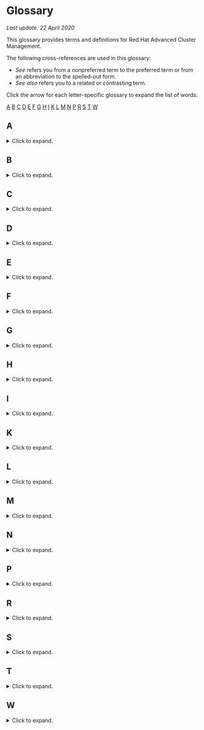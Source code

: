
# Glossary
*Last update: 22 April 2020*



This glossary provides terms and definitions for Red Hat Advanced Cluster Management.

The following cross-references are used in this glossary:

- *See* refers you from a nonpreferred term to the preferred term or from an abbreviation to the spelled-out form.
- *See also* refers you to a related or contrasting term.

<!--If you do not want letter links at the top of your 
glossary, delete the
text between these comment tags.-->
Click the arrow for each letter-specific glossary to expand the list of words:

[A](#a)
[B](#b)
[C](#c)
[D](#d)
[E](#e)
[F](#f)
[G](#g)
[H](#h)
[I](#i)
[K](#k)
[L](#l)
[M](#m)
[N](#n)
[P](#p)
[R](#r)
[S](#s)
[T](#t)
[W](#w)

<!--end letter link tags-->

## A
<details><summary>Click to expand.</summary>
<p>

### API key

A unique code that is passed to an API to identify the calling application or user. An API key is used to track and control how the API is being used, for example, to prevent malicious use or abuse of the API.

### application

One or more computer programs or software components that provide a function in direct support of a specific business process or processes.

### audit log

A log file containing a record of system events and responses.

### availability zone

An operator-assigned, functionally independent segment of network infrastructure.

</p>
</details>

## B
<details><summary>Click to expand.</summary>
<p>

### boot node

A node that is used for running installation, configuration, node scaling, and cluster updates.

### buildpack

A collection of scripts that provide framework and runtime support for apps.

</p>
</details>

## C
<details><summary>Click to expand.</summary>
<p>

### catalog

A centralized location that can be used to browse for and install packages in a cluster.

### channel

A custom resource definition that points to repositories where Kubernetes resources are stored, such as a namespace, object store, or Helm repository. Channels use deployable resources to represent stored Kubernetes resources and Helm charts.

### cluster

A set of resources, worker nodes, networks, and storage devices that keep apps highly available and ready to deploy in containers.

### console

The graphical user interface for Red Hat Advanced Cluster Management.

### container

A system construct that allows users to simultaneously run separate logical operating system instances. Containers use layers of file systems to minimize image sizes and promote reuse. See also [image](#image), [layer](#layer), [registry](#registry).

### container image

In Docker, standalone, executable software, including code and system tools, that can be used to run an application.

### container orchestration

The process of managing the lifecycle of containers, including provisioning, deployment, and availability.

</p>
</details>

## D
<details><summary>Click to expand.</summary>
<p>

### deployable

A Kubernetes resource that contain templates that wrap other Kubernetes resources to be deployed. A deployable is also used to represent Helm charts.

### deployment

A process that retrieves the output of a build, packages the output with configuration properties, and installs the package in a pre-defined location so that it can be tested or run.

### DevOps

A software methodology that integrates application development and IT operations so that teams can deliver code faster to production and iterate continuously based on market feedback.

### Docker

An open platform that developers and system administrators can use to build, ship, and run distributed applications.
</p>
</details>

## E
<details><summary>Click to expand.</summary>
<p>

### ELK stack

The three products, Elasticsearch, Logstash, and Kibana, that comprise a stack of tools that stream, store, search, and monitor data, including logs.

### endpoint

A network destination address that is exposed by Kubernetes resources, such as services and ingresses.

### extension

A package that contains a deployment process and its required scripts and files.

</p>
</details>

## F
<details><summary>Click to expand.</summary>
<p>

### fault tolerance

The ability of a system to continue to operate effectively after the failure of a component part. See also [high availability (HA)](#high-availability-ha).

</p>
</details>

## G
<details><summary>Click to expand.</summary>
<p>

### Grafana

An open source analytics and visualization platform to monitor, search, analyze, and visualize metrics.
</p>
</details>

## H
<details><summary>Click to expand.</summary>
<p>

### HA

See [high availability (HA)](#high-availability-ha).

### Helm chart

A Helm package that contains information for installing a set of Kubernetes resources into a Kubernetes cluster.

### Helm release

An instance of a Helm chart that runs in a Kubernetes cluster.

### Helm repository

A collection of charts.

### high availability (HA)

The ability of IT services to withstand all outages and continue providing processing capability according to some predefined service level. Covered outages include both planned events, such as maintenance and backups, and unplanned events, such as software failures, hardware failures, power failures, and disasters. See also [fault tolerance](#fault-tolerance).

### hybrid cloud

A cloud computing environment that consists of multiple public and private resources.

</p>
</details>

## I
<details><summary>Click to expand.</summary>
<p>

### image

A file system and its execution parameters that are used within a container runtime to create a container. The file system consists of a series of layers, combined at runtime, that are created as the image is built by successive updates. The image does not retain state as the container executes. See also [container](#container), [layer](#layer), [registry](#registry).

### image manager

A centralized location for managing images inside a cluster.

### inception container

See [installer container](#installer-container).


### ingress

A collection of rules to allow inbound connections to the Kubernetes cluster services.

### isolation

The process of confining workload deployments to dedicated virtual and physical resources to achieve multi-tenancy support.

### isolation segment

A division that can be used to separate applications as if they were in different deployments without the need for redundant management and network complexity.

### Istio

Open technology that provides a way for developers to seamlessly connect, manage and secure networks of different microservices, regardless of platform, source, or vendor.

</p>
</details>

## K
<details><summary>Click to expand.</summary>
<p>

### Klusterlet

Red Hat Advanced Cluster Management, the agent that is responsible for a single Kubernetes cluster.

### Kubernetes

An open-source orchestration tool for containers.

</p>
</details>

## L
<details><summary>Click to expand.</summary>
<p>

### layer

A changed version of a parent image. Images consist of layers, where the changed version is layered on top of the parent image to create the new image. See also [container](#container), [image](#image).

### load balancer

Software or hardware that distributes workload across a set of servers to ensure that servers are not overloaded. The load balancer also directs users to another server if the initial server fails.

</p>
</details>

## M
<details><summary>Click to expand.</summary>
<p>

### machine type (MT)

A configuration that is used to instantiate a virtual machine.

### management logging service

An ELK stack that is used to collect and store all Docker-captured logs.

### management node

An optional node that only hosts management services such as monitoring, metering, and logging and can be used to prevent the master node from becoming overloaded.

### marketplace

A list of enabled services from which users can provision resources.

### mesh

A network topology in which devices are connected with many redundant interconnections between network nodes. Every node has a connection to every other node in the network.

### microclimate

An end-to-end, cloud-native solution for creating, building, testing, and deploying applications.

### microservice

A set of small, independent architectural components, each with a single purpose, that communicate over a common lightweight API.

### Minio

A lightweight, Amazon S3-compatible object storage server that can be used for storing unstructured data such as photos, videos, log files, backups, VMs, and container images.

### MT

See [machine type](#machine-type).

### multicloud

A cloud computing model in which an enterprise uses a combination of on-premises, private cloud, and public cloud architecture.

</p>
</details>

## N
<details><summary>Click to expand.</summary>
<p>

### namespace

A virtual cluster within a Kubernetes cluster that can be used to organize and divide resources across multiple users.

</p>
</details>

## P
<details><summary>Click to expand.</summary>
<p>

### placement policy

A policy that defines where the application components should be deployed and how many replicas there should be.

### placement rule

A rule that defines the target clusters where subscriptions are delivered.

### pod

A group of containers that are running on a Kubernetes cluster. A pod is a runnable unit of work, which can be a either a stand-alone application or a microservice.

### pod security policy

A policy that is used to set up cluster-level control over what a pod can do or what it can access.

### private cloud

A cloud computing environment in which access is limited to members of an enterprise and partner networks. See also [public cloud](#public-cloud).

### public cloud

A cloud computing environment in which access to standardized resources, such as infrastructure, multi-tenant hardware, and services, is available to subscribers on a pay-per-use basis. See also [private cloud](#private-cloud).

</p>
</details>

## R
<details><summary>Click to expand.</summary>
<p>

### RBAC

See [role-based access control](#role-based-access-control).

### registry

A public or private container image storage and distribution service. See also [container](#container), [image](#image).

### repo

See [repository (repo)](#repository-repo).

### repository (repo)

A persistent storage area for data and other application resources.

### resource

A physical or logical component that can be provisioned or reserved for an application or service instance. Examples of resources include database, accounts, and processor, memory, and storage limits.

### role-based access control (RBAC)

The process of restricting integral components of a system based on user authentication, roles, and permissions.
</p>
</details>

## S
<details><summary>Click to expand.</summary>
<p>

### service mesh

In Istio, an infrastructure layer that allows microservices to interact and communicate.

### subscription

A set of definitions that identify deployables within channels by using annotations, labels and versions. Then, the subscription places the deployables (template or referenced Helm chart) on the subscribed target clusters.

</p>
</details>

## T
<details><summary>Click to expand.</summary>
<p>

### team

An entity that groups users and resources.

</p>
</details>

## W
<details><summary>Click to expand.</summary>
<p>

### workload

A collection of virtual servers that perform a customer-defined collective purpose. A workload generally can be viewed as a multitiered application. Each workload is associated with a set of policies that define performance and energy consumption goals.
</p>
</details>


